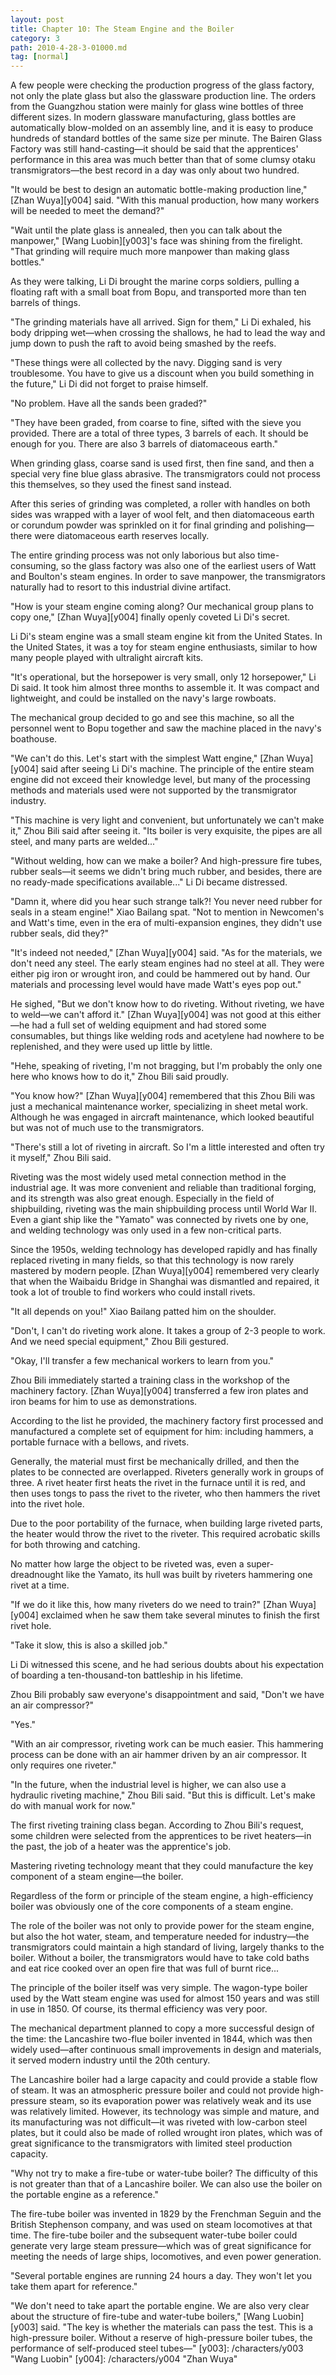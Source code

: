 ```yaml
---
layout: post
title: Chapter 10: The Steam Engine and the Boiler
category: 3
path: 2010-4-28-3-01000.md
tag: [normal]
---
```


A few people were checking the production progress of the glass factory, not only the plate glass but also the glassware production line. The orders from the Guangzhou station were mainly for glass wine bottles of three different sizes. In modern glassware manufacturing, glass bottles are automatically blow-molded on an assembly line, and it is easy to produce hundreds of standard bottles of the same size per minute. The Bairen Glass Factory was still hand-casting—it should be said that the apprentices' performance in this area was much better than that of some clumsy otaku transmigrators—the best record in a day was only about two hundred.

"It would be best to design an automatic bottle-making production line," [Zhan Wuya][y004] said. "With this manual production, how many workers will be needed to meet the demand?"

"Wait until the plate glass is annealed, then you can talk about the manpower," [Wang Luobin][y003]'s face was shining from the firelight. "That grinding will require much more manpower than making glass bottles."

As they were talking, Li Di brought the marine corps soldiers, pulling a floating raft with a small boat from Bopu, and transported more than ten barrels of things.

"The grinding materials have all arrived. Sign for them," Li Di exhaled, his body dripping wet—when crossing the shallows, he had to lead the way and jump down to push the raft to avoid being smashed by the reefs.

"These things were all collected by the navy. Digging sand is very troublesome. You have to give us a discount when you build something in the future," Li Di did not forget to praise himself.

"No problem. Have all the sands been graded?"

"They have been graded, from coarse to fine, sifted with the sieve you provided. There are a total of three types, 3 barrels of each. It should be enough for you. There are also 3 barrels of diatomaceous earth."

When grinding glass, coarse sand is used first, then fine sand, and then a special very fine blue glass abrasive. The transmigrators could not process this themselves, so they used the finest sand instead.

After this series of grinding was completed, a roller with handles on both sides was wrapped with a layer of wool felt, and then diatomaceous earth or corundum powder was sprinkled on it for final grinding and polishing—there were diatomaceous earth reserves locally.

The entire grinding process was not only laborious but also time-consuming, so the glass factory was also one of the earliest users of Watt and Boulton's steam engines. In order to save manpower, the transmigrators naturally had to resort to this industrial divine artifact.

"How is your steam engine coming along? Our mechanical group plans to copy one," [Zhan Wuya][y004] finally openly coveted Li Di's secret.

Li Di's steam engine was a small steam engine kit from the United States. In the United States, it was a toy for steam engine enthusiasts, similar to how many people played with ultralight aircraft kits.

"It's operational, but the horsepower is very small, only 12 horsepower," Li Di said. It took him almost three months to assemble it. It was compact and lightweight, and could be installed on the navy's large rowboats.

The mechanical group decided to go and see this machine, so all the personnel went to Bopu together and saw the machine placed in the navy's boathouse.

"We can't do this. Let's start with the simplest Watt engine," [Zhan Wuya][y004] said after seeing Li Di's machine. The principle of the entire steam engine did not exceed their knowledge level, but many of the processing methods and materials used were not supported by the transmigrator industry.

"This machine is very light and convenient, but unfortunately we can't make it," Zhou Bili said after seeing it. "Its boiler is very exquisite, the pipes are all steel, and many parts are welded..."

"Without welding, how can we make a boiler? And high-pressure fire tubes, rubber seals—it seems we didn't bring much rubber, and besides, there are no ready-made specifications available..." Li Di became distressed.

"Damn it, where did you hear such strange talk?! You never need rubber for seals in a steam engine!" Xiao Bailang spat. "Not to mention in Newcomen's and Watt's time, even in the era of multi-expansion engines, they didn't use rubber seals, did they?"

"It's indeed not needed," [Zhan Wuya][y004] said. "As for the materials, we don't need any steel. The early steam engines had no steel at all. They were either pig iron or wrought iron, and could be hammered out by hand. Our materials and processing level would have made Watt's eyes pop out."

He sighed, "But we don't know how to do riveting. Without riveting, we have to weld—we can't afford it." [Zhan Wuya][y004] was not good at this either—he had a full set of welding equipment and had stored some consumables, but things like welding rods and acetylene had nowhere to be replenished, and they were used up little by little.

"Hehe, speaking of riveting, I'm not bragging, but I'm probably the only one here who knows how to do it," Zhou Bili said proudly.

"You know how?" [Zhan Wuya][y004] remembered that this Zhou Bili was just a mechanical maintenance worker, specializing in sheet metal work. Although he was engaged in aircraft maintenance, which looked beautiful but was not of much use to the transmigrators.

"There's still a lot of riveting in aircraft. So I'm a little interested and often try it myself," Zhou Bili said.

Riveting was the most widely used metal connection method in the industrial age. It was more convenient and reliable than traditional forging, and its strength was also great enough. Especially in the field of shipbuilding, riveting was the main shipbuilding process until World War II. Even a giant ship like the "Yamato" was connected by rivets one by one, and welding technology was only used in a few non-critical parts.

Since the 1950s, welding technology has developed rapidly and has finally replaced riveting in many fields, so that this technology is now rarely mastered by modern people. [Zhan Wuya][y004] remembered very clearly that when the Waibaidu Bridge in Shanghai was dismantled and repaired, it took a lot of trouble to find workers who could install rivets.

"It all depends on you!" Xiao Bailang patted him on the shoulder.

"Don't, I can't do riveting work alone. It takes a group of 2-3 people to work. And we need special equipment," Zhou Bili gestured.

"Okay, I'll transfer a few mechanical workers to learn from you."

Zhou Bili immediately started a training class in the workshop of the machinery factory. [Zhan Wuya][y004] transferred a few iron plates and iron beams for him to use as demonstrations.

According to the list he provided, the machinery factory first processed and manufactured a complete set of equipment for him: including hammers, a portable furnace with a bellows, and rivets.

Generally, the material must first be mechanically drilled, and then the plates to be connected are overlapped. Riveters generally work in groups of three. A rivet heater first heats the rivet in the furnace until it is red, and then uses tongs to pass the rivet to the riveter, who then hammers the rivet into the rivet hole.

Due to the poor portability of the furnace, when building large riveted parts, the heater would throw the rivet to the riveter. This required acrobatic skills for both throwing and catching.

No matter how large the object to be riveted was, even a super-dreadnought like the Yamato, its hull was built by riveters hammering one rivet at a time.

"If we do it like this, how many riveters do we need to train?" [Zhan Wuya][y004] exclaimed when he saw them take several minutes to finish the first rivet hole.

"Take it slow, this is also a skilled job."

Li Di witnessed this scene, and he had serious doubts about his expectation of boarding a ten-thousand-ton battleship in his lifetime.

Zhou Bili probably saw everyone's disappointment and said, "Don't we have an air compressor?"

"Yes."

"With an air compressor, riveting work can be much easier. This hammering process can be done with an air hammer driven by an air compressor. It only requires one riveter."

"In the future, when the industrial level is higher, we can also use a hydraulic riveting machine," Zhou Bili said. "But this is difficult. Let's make do with manual work for now."

The first riveting training class began. According to Zhou Bili's request, some children were selected from the apprentices to be rivet heaters—in the past, the job of a heater was the apprentice's job.

Mastering riveting technology meant that they could manufacture the key component of a steam engine—the boiler.

Regardless of the form or principle of the steam engine, a high-efficiency boiler was obviously one of the core components of a steam engine.

The role of the boiler was not only to provide power for the steam engine, but also the hot water, steam, and temperature needed for industry—the transmigrators could maintain a high standard of living, largely thanks to the boiler. Without a boiler, the transmigrators would have to take cold baths and eat rice cooked over an open fire that was full of burnt rice...

The principle of the boiler itself was very simple. The wagon-type boiler used by the Watt steam engine was used for almost 150 years and was still in use in 1850. Of course, its thermal efficiency was very poor.

The mechanical department planned to copy a more successful design of the time: the Lancashire two-flue boiler invented in 1844, which was then widely used—after continuous small improvements in design and materials, it served modern industry until the 20th century.

The Lancashire boiler had a large capacity and could provide a stable flow of steam. It was an atmospheric pressure boiler and could not provide high-pressure steam, so its evaporation power was relatively weak and its use was relatively limited. However, its technology was simple and mature, and its manufacturing was not difficult—it was riveted with low-carbon steel plates, but it could also be made of rolled wrought iron plates, which was of great significance to the transmigrators with limited steel production capacity.

"Why not try to make a fire-tube or water-tube boiler? The difficulty of this is not greater than that of a Lancashire boiler. We can also use the boiler on the portable engine as a reference."

The fire-tube boiler was invented in 1829 by the Frenchman Seguin and the British Stephenson company, and was used on steam locomotives at that time. The fire-tube boiler and the subsequent water-tube boiler could generate very large steam pressure—which was of great significance for meeting the needs of large ships, locomotives, and even power generation.

"Several portable engines are running 24 hours a day. They won't let you take them apart for reference."

"We don't need to take apart the portable engine. We are also very clear about the structure of fire-tube and water-tube boilers," [Wang Luobin][y003] said. "The key is whether the materials can pass the test. This is a high-pressure boiler. Without a reserve of high-pressure boiler tubes, the performance of self-produced steel tubes—"
[y003]: /characters/y003 "Wang Luobin"
[y004]: /characters/y004 "Zhan Wuya"
